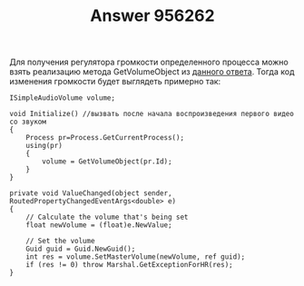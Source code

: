 ﻿---
title: "Answer 956262"
se.owner.user_id: 240512
se.owner.display_name: "MSDN.WhiteKnight"
se.owner.link: "https://ru.stackoverflow.com/users/240512/msdn-whiteknight"
se.answer_id: 956262
se.question_id: 592948
se.post_type: answer
se.score: 1
se.is_accepted: False
---
<p>Для получения регулятора громкости определенного процесса можно взять реализацию метода GetVolumeObject из <a href="https://ru.stackoverflow.com/a/903387/240512">данного ответа</a>. Тогда код изменения громкости будет выглядеть примерно так:</p>

<pre><code>ISimpleAudioVolume volume;

void Initialize() //вызвать после начала воспроизведения первого видео со звуком
{
    Process pr=Process.GetCurrentProcess();
    using(pr)
    {
        volume = GetVolumeObject(pr.Id);
    }
}

private void ValueChanged(object sender, RoutedPropertyChangedEventArgs&lt;double&gt; e)
{
    // Calculate the volume that's being set
    float newVolume = (float)e.NewValue;

    // Set the volume
    Guid guid = Guid.NewGuid();
    int res = volume.SetMasterVolume(newVolume, ref guid);
    if (res != 0) throw Marshal.GetExceptionForHR(res);
}
</code></pre>
